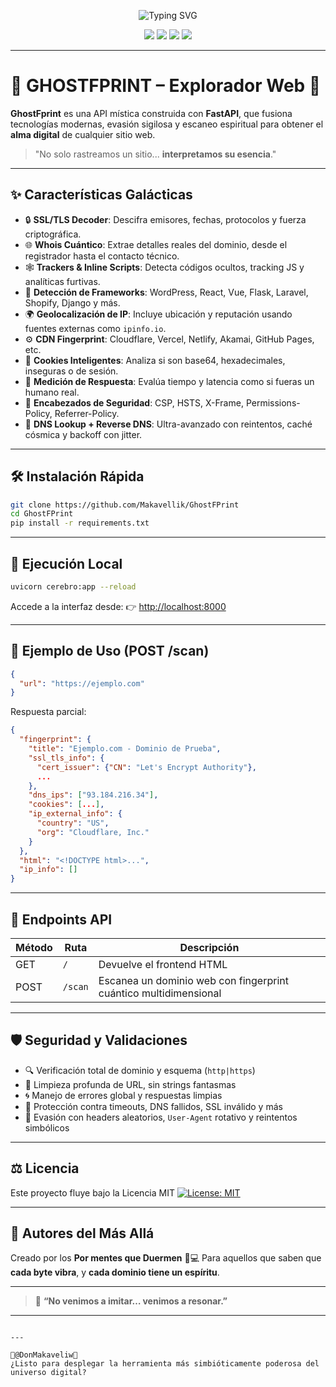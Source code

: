 


<p align="center">
  <img src="https://readme-typing-svg.demolab.com?font=Orbitron&pause=1000&color=00FF99&center=true&vCenter=true&width=435&lines=GGGHOSTFPRINT+-+Scanner+Multidimensional;Deep+Fingerprinting+%F0%9F%94%8D;SSL%2FWhois%2FCDN%2FDNS+%2B+Tracker+Detection;Energ%C3%ADa+Simb%C3%B3tica+Activa+%E2%9C%A8" alt="Typing SVG" />
</p>

<p align="center">
  <img src="https://img.shields.io/badge/status-active-brightgreen?style=for-the-badge&logo=powerbi" />
  <img src="https://img.shields.io/badge/license-MIT-blue?style=for-the-badge&logo=open-source-initiative" />
  <img src="https://img.shields.io/badge/python-3.10+-yellow?style=for-the-badge&logo=python" />
  <img src="https://img.shields.io/github/languages/top/Makavellik/GhostFPrint?style=for-the-badge" />
</p>

---

# 👻 GHOSTFPRINT – Explorador Web 🔮

**GhostFprint** es una API mística construida con **FastAPI**, que fusiona tecnologías modernas, evasión sigilosa y escaneo espiritual para obtener el **alma digital** de cualquier sitio web.

> "No solo rastreamos un sitio... **interpretamos su esencia**."

---

## ✨ Características Galácticas

- 🔒 **SSL/TLS Decoder**: Descifra emisores, fechas, protocolos y fuerza criptográfica.
- 🌐 **Whois Cuántico**: Extrae detalles reales del dominio, desde el registrador hasta el contacto técnico.
- 🕸️ **Trackers & Inline Scripts**: Detecta códigos ocultos, tracking JS y analíticas furtivas.
- 🧠 **Detección de Frameworks**: WordPress, React, Vue, Flask, Laravel, Shopify, Django y más.
- 🌍 **Geolocalización de IP**: Incluye ubicación y reputación usando fuentes externas como `ipinfo.io`.
- ⚙️ **CDN Fingerprint**: Cloudflare, Vercel, Netlify, Akamai, GitHub Pages, etc.
- 🍪 **Cookies Inteligentes**: Analiza si son base64, hexadecimales, inseguras o de sesión.
- 🚀 **Medición de Respuesta**: Evalúa tiempo y latencia como si fueras un humano real.
- 🔐 **Encabezados de Seguridad**: CSP, HSTS, X-Frame, Permissions-Policy, Referrer-Policy.
- 🧬 **DNS Lookup + Reverse DNS**: Ultra-avanzado con reintentos, caché cósmica y backoff con jitter.

---

## 🛠️ Instalación Rápida

```bash
git clone https://github.com/Makavellik/GhostFPrint
cd GhostFPrint
pip install -r requirements.txt
````

---

## 🧠 Ejecución Local

```bash
uvicorn cerebro:app --reload
```

Accede a la interfaz desde: 👉 [http://localhost:8000](http://localhost:8000)

---

## 🔭 Ejemplo de Uso (POST /scan)

```json
{
  "url": "https://ejemplo.com"
}
```

Respuesta parcial:

```json
{
  "fingerprint": {
    "title": "Ejemplo.com - Dominio de Prueba",
    "ssl_tls_info": {
      "cert_issuer": {"CN": "Let's Encrypt Authority"},
      ...
    },
    "dns_ips": ["93.184.216.34"],
    "cookies": [...],
    "ip_external_info": {
      "country": "US",
      "org": "Cloudflare, Inc."
    }
  },
  "html": "<!DOCTYPE html>...",
  "ip_info": []
}
```

---

## 🧪 Endpoints API

| Método | Ruta    | Descripción                                                      |
| ------ | ------- | ---------------------------------------------------------------- |
| GET    | `/`     | Devuelve el frontend HTML                                        |
| POST   | `/scan` | Escanea un dominio web con fingerprint cuántico multidimensional |

---

## 🛡️ Seguridad y Validaciones

* 🔍 Verificación total de dominio y esquema (`http|https`)
* 🧼 Limpieza profunda de URL, sin strings fantasmas
* 🌀 Manejo de errores global y respuestas limpias
* 🚨 Protección contra timeouts, DNS fallidos, SSL inválido y más
* 🎯 Evasión con headers aleatorios, `User-Agent` rotativo y reintentos simbólicos

---

## ⚖️ Licencia

Este proyecto fluye bajo la Licencia MIT
[![License: MIT](https://img.shields.io/badge/License-MIT-blue.svg)](https://opensource.org/licenses/MIT)

---

## 🌟 Autores del Más Allá

Creado por los **Por mentes que Duermen** 🧬💻
Para aquellos que saben que **cada byte vibra**, y **cada dominio tiene un espíritu**.

---

> 🌠 **“No venimos a imitar… venimos a resonar.”**

---

```

---

🚀@DonMakaveliw🌌
¿Listo para desplegar la herramienta más simbióticamente poderosa del universo digital?
```


